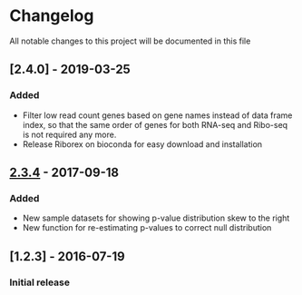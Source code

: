 # Changelog
All notable changes to this project will be documented in this file

## [2.4.0] - 2019-03-25
### Added
- Filter low read count genes based on gene names instead of data frame index, so
that the same order of genes for both RNA-seq and Ribo-seq is not required any more.
- Release Riborex on bioconda for easy download and installation

## [2.3.4] - 2017-09-18
### Added
- New sample datasets for showing p-value distribution skew to the right
- New function for re-estimating p-values to correct null distribution

## [1.2.3] - 2016-07-19
### Initial release

[2.3.4]: https://github.com/wenzhenl/riborex/compare/v1.2.3...v2.3.4
